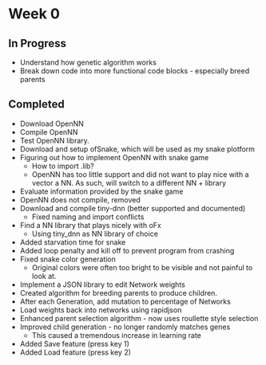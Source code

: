 # Week 0
## In Progress
  - Understand how genetic algorithm works
  - Break down code into more functional code blocks - especially breed parents
  
## Completed
  - Download OpenNN
  - Compile OpenNN
  - Test OpenNN library.
  - Download and setup ofSnake, which will be used as my snake plotform
  - Figuring out how to implement OpenNN with snake game
     - How to import .lib?
     - OpenNN has too little support and did not want to play nice with a vector a NN. As such, will switch to a different NN + library
   - Evaluate information provided by the snake game
   - OpenNN does not compile, removed
   - Download and compile tiny-dnn (better supported and documented)
     - Fixed naming and import conflicts 
  - Find a NN library that plays nicely with oFx
    - Using tiny_dnn as NN library of choice
  - Added starvation time for snake
  - Added loop penalty and kill off to prevent program from crashing
  - Fixed snake color generation
    - Original colors were often too bright to be visible and not painful to look at.
  - Implement a JSON library to edit Network weights
  - Created algorithm for breeding parents to produce children.
  - After each Generation, add mutation to percentage of Networks
  - Load weights back into networks using rapidjson
  - Enhanced parent selection algorithm - now uses roullette style selection
  - Improved child generation - no longer randomly matches genes
    - This caused a tremendous increase in learning rate
  - Added Save feature (press key 1)
  - Added Load feature (press key 2)
  
